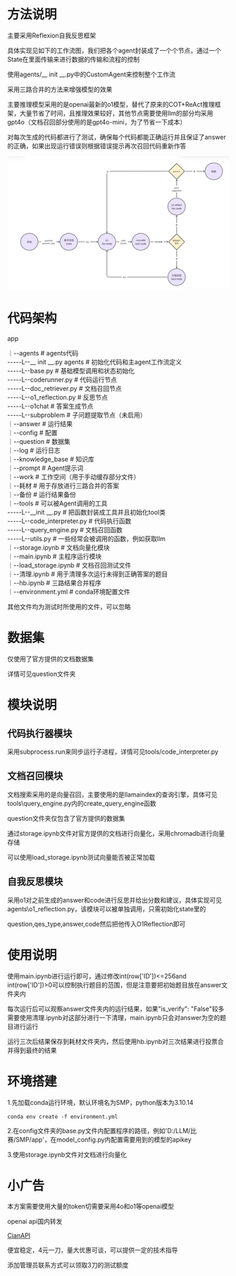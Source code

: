 # 方法说明

主要采用Reflexion自我反思框架

具体实现见如下的工作流图，我们把各个agent封装成了一个个节点，通过一个State在里面传输来进行数据的传输和流程的控制

使用agents/__ init __.py中的CustomAgent来控制整个工作流

采用三路合并的方法来增强模型的效果

主要推理模型采用的是openai最新的o1模型，替代了原来的COT+ReAct推理框架，大量节省了时间，且推理效果较好，其他节点需要使用llm的部分均采用gpt4o（文档召回部分使用的是gpt4o-mini，为了节省一下成本）

对每次生成的代码都进行了测试，确保每个代码都能正确运行并且保证了answer的正确，如果出现运行错误则根据错误提示再次召回代码重新作答

![1726650564525](image/readme/1726650564525.png)

# 代码架构

app

｜--agents # agents代码  
-----L--__ init __.py agents # 初始化代码和主agent工作流定义  
-----L--base.py # 基础模型调用和状态初始化  
-----L--coderunner.py # 代码运行节点  
-----L--doc_retriever.py # 文档召回节点  
-----L--o1_reflection.py # 反思节点  
-----L--o1chat # 答案生成节点  
-----L--subproblem # 子问题提取节点（未启用）  
｜--answer # 运行结果  
｜--config # 配置  
｜--question # 数据集  
｜--log # 运行日志  
｜--knowledge_base # 知识库  
｜--prompt # Agent提示词  
｜--work # 工作空间（用于手动缓存部分文件）  
｜--耗材 # 用于存放进行三路合并的答案  
｜--备份 # 运行结果备份  
｜--tools # 可以被Agent调用的工具  
-----L--__init __.py # 把函数封装成工具并且初始化tool类  
-----L--code_interpreter.py # 代码执行函数  
-----L--query_engine.py  # 文档召回函数  
-----L--utils.py # 一些经常会被调用的函数，例如获取llm  
｜--storage.ipynb # 文档向量化模块  
｜--main.ipynb # 主程序运行模块  
｜--load_storage.ipynb # 文档召回测试文件  
｜--清理.ipynb # 用于清理多次运行未得到正确答案的题目  
｜--hb.ipynb # 三路结果合并程序  
｜--environment.yml # conda环境配置文件  

其他文件均为测试时所使用的文件，可以忽略

# 数据集

仅使用了官方提供的文档数据集

详情可见question文件夹

# 模块说明

## 代码执行器模块

采用subprocess.run来同步运行子进程，详情可见tools/code_interpreter.py

## 文档召回模块

文档搜索采用的是向量召回，主要使用的是llamaindex的查询引擎，具体可见tools\query_engine.py内的create_query_engine函数

question文件夹仅包含了官方提供的数据集

通过storage.ipynb文件对官方提供的文档进行向量化，采用chromadb进行向量存储

可以使用load_storage.ipynb测试向量能否被正常加载

## 自我反思模块

采用o1对之前生成的answer和code进行反思并给出分数和建议，具体实现可见agents\o1_reflection.py，该模块可以被单独调用，只需初始化state里的

question,qes_type,answer,code然后把他传入O1Reflection即可

# 使用说明

使用main.ipynb进行运行即可，通过修改int(row['ID'])<=256and int(row['ID'])>0可以控制执行题目的范围，但是注意要把初始题目放在answer文件夹内

每次运行后可以观察answer文件夹内的运行结果，如果"is_verify": "False"较多需要使用清理.ipynb对这部分进行一下清理，main.ipynb只会对answer为空的题目进行运行

运行三次后结果保存到耗材文件夹内，然后使用hb.ipynb对三次结果进行投票合并得到最终的结果

# 环境搭建

1.先加载conda运行环境，默认环境名为SMP，python版本为3.10.14

```
conda env create -f environment.yml  
```

2.在config文件夹的base.py文件内配置程序的路径，例如'D:/LLM/比赛/SMP/app'，在model_config.py内配置需要用到的模型的apikey

3.使用storage.ipynb文件对文档进行向量化

# 小广告

本方案需要使用大量的token切需要采用4o和o1等openai模型

openai api国内转发

[CianAPI](http://14.103.169.119:3000)

便宜稳定，4元一刀，量大优惠可谈，可以提供一定的技术指导

添加管理员联系方式可以领取3刀的测试额度
